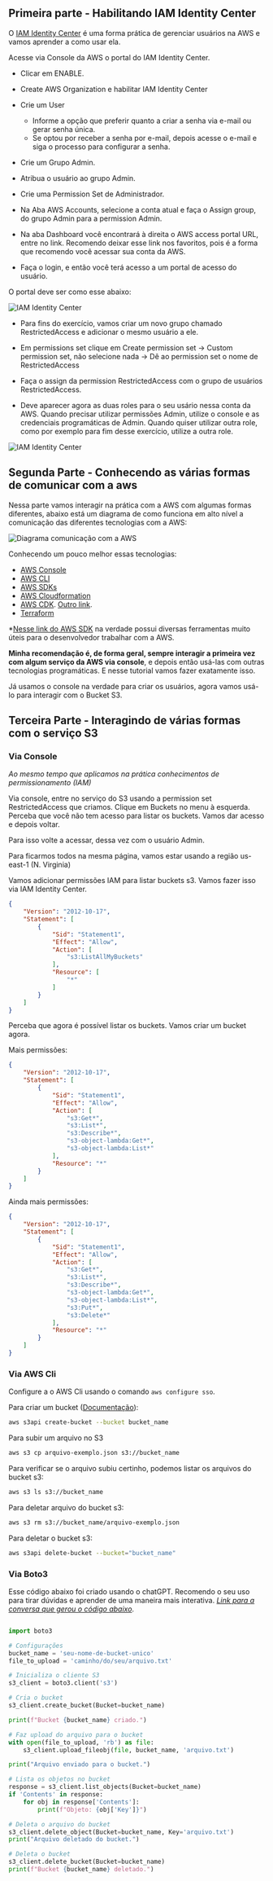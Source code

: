 
## Primeira parte - Habilitando IAM Identity Center

O [IAM Identity Center](https://aws.amazon.com/iam/identity-center/) é uma forma prática de gerenciar usuários na AWS e vamos aprender a como usar ela.

Acesse via Console da AWS o portal do IAM Identity Center.

- Clicar em ENABLE.
- Create AWS Organization e habilitar IAM Identity Center

- Crie um User
  - Informe a opção que preferir quanto a criar a senha via e-mail ou gerar senha única.
  - Se optou por receber a senha por e-mail, depois acesse o e-mail e siga o processo para configurar a senha.
- Crie um Grupo Admin.
- Atribua o usuário ao grupo Admin.
- Crie uma Permission Set de Administrador.
- Na Aba AWS Accounts, selecione a conta atual e faça o Assign group, do grupo Admin para a permission Admin.


- Na aba Dashboard você encontrará à direita o AWS access portal URL, entre no link. Recomendo deixar esse link nos favoritos, pois é a forma que recomendo você acessar sua conta da AWS.
- Faça o login, e então você terá acesso a um portal de acesso do usuário.

O portal deve ser como esse abaixo:

![IAM Identity Center](./IAM%20Identity%20Center%201.png)

- Para fins do exercício, vamos criar um novo grupo chamado RestrictedAccess e adicionar o mesmo usuário a ele.
- Em permissions set clique em Create permission set -> Custom permission set, não selecione nada -> Dê ao permission set o nome de RestrictedAccess
- Faça o assign da permission RestrictedAccess com o grupo de usuários RestrictedAccess.


- Deve aparecer agora as duas roles para o seu usário nessa conta da AWS. Quando precisar utilizar permissões Admin, utilize o console e as credenciais programáticas de Admin. Quando quiser utilizar outra role, como por exemplo para fim desse exercício, utilize a outra role.

![IAM Identity Center](./IAM%20Identity%20Center%202.png)

## Segunda Parte - Conhecendo as várias formas de comunicar com a aws

Nessa parte vamos interagir na prática com a AWS com algumas formas diferentes, abaixo está um diagrama de como funciona em alto nível a comunicação das diferentes tecnologias com a AWS:

![Diagrama comunicação com a AWS](./Diagrama%20intera%C3%A7%C3%A3o%20com%20a%20AWS.png)

Conhecendo um pouco melhor essas tecnologias:

- [AWS Console](https://console.aws.amazon.com/console)
- [AWS CLI](https://docs.aws.amazon.com/cli/latest/reference/)
- [AWS SDKs](https://aws.amazon.com/developer/tools/)
- [AWS Cloudformation](https://aws.amazon.com/cloudformation/)
- [AWS CDK](https://aws.amazon.com/cdk/). [Outro link](https://github.com/aws/aws-cdk).
- [Terraform](https://registry.terraform.io/providers/hashicorp/aws/latest/docs)


*[Nesse link do AWS SDK](https://aws.amazon.com/developer/tools/) na verdade possui diversas ferramentas muito úteis para o desenvolvedor trabalhar com a AWS.


**Minha recomendação é, de forma geral, sempre interagir a primeira vez com algum serviço da AWS via console**, e depois então usá-las com outras tecnologias programáticas. E nesse tutorial vamos fazer exatamente isso.

Já usamos o console na verdade para criar os usuários, agora vamos usá-lo para interagir com o Bucket S3.

## Terceira Parte - Interagindo de várias formas com o serviço S3


### Via Console

_Ao mesmo tempo que aplicamos na prática conhecimentos de permissionamento (IAM)_

Via console, entre no serviço do S3 usando a permission set RestrictedAccess que criamos. Clique em Buckets no menu à esquerda. Perceba que você não tem acesso para listar os buckets. Vamos dar acesso e depois voltar.

Para isso volte a acessar, dessa vez com o usuário Admin.

Para ficarmos todos na mesma página, vamos estar usando a região us-east-1 (N. Virginia)

Vamos adicionar permissões IAM para listar buckets s3. Vamos fazer isso via IAM Identity Center.

```json
{
	"Version": "2012-10-17",
	"Statement": [
		{
			"Sid": "Statement1",
			"Effect": "Allow",
			"Action": [
				"s3:ListAllMyBuckets"
			],
			"Resource": [
				"*"
			]
		}
	]
}
```
Perceba que agora é possível listar os buckets. Vamos criar um bucket agora.

Mais permissões:

```json
{
	"Version": "2012-10-17",
	"Statement": [
		{
			"Sid": "Statement1",
			"Effect": "Allow",
			"Action": [
				"s3:Get*",
				"s3:List*",
				"s3:Describe*",
				"s3-object-lambda:Get*",
				"s3-object-lambda:List*"
			],
			"Resource": "*"
		}
	]
}
```

Ainda mais permissões:

```json
{
	"Version": "2012-10-17",
	"Statement": [
		{
			"Sid": "Statement1",
			"Effect": "Allow",
			"Action": [
				"s3:Get*",
				"s3:List*",
				"s3:Describe*",
				"s3-object-lambda:Get*",
				"s3-object-lambda:List*",
				"s3:Put*",
				"s3:Delete*"
			],
			"Resource": "*"
		}
	]
}
```

### Via AWS Cli

Configure a o AWS Cli usando o comando `aws configure sso`.

Para criar um bucket ([Documentação](https://docs.aws.amazon.com/cli/latest/reference/s3api/create-bucket.html#synopsis)):

```bash
aws s3api create-bucket --bucket bucket_name
```

Para subir um arquivo no S3
```bash
aws s3 cp arquivo-exemplo.json s3://bucket_name
```

Para verificar se o arquivo subiu certinho, podemos listar os arquivos do bucket s3:

```bash
aws s3 ls s3://bucket_name
```

Para deletar arquivo do bucket s3:

```bash
aws s3 rm s3://bucket_name/arquivo-exemplo.json
```

Para deletar o bucket s3:

```bash
aws s3api delete-bucket --bucket="bucket_name"
```

### Via Boto3

Esse código abaixo foi criado usando o chatGPT. Recomendo o seu uso para tirar dúvidas e aprender de uma maneira mais interativa. [_Link para a conversa que gerou o código abaixo_](https://chat.openai.com/share/d1f1c9cf-d537-4492-b18d-4243fcb5d29f).

```python

import boto3

# Configurações
bucket_name = 'seu-nome-de-bucket-unico'
file_to_upload = 'caminho/do/seu/arquivo.txt'

# Inicializa o cliente S3
s3_client = boto3.client('s3')

# Cria o bucket
s3_client.create_bucket(Bucket=bucket_name)

print(f"Bucket {bucket_name} criado.")

# Faz upload do arquivo para o bucket
with open(file_to_upload, 'rb') as file:
    s3_client.upload_fileobj(file, bucket_name, 'arquivo.txt')

print("Arquivo enviado para o bucket.")

# Lista os objetos no bucket
response = s3_client.list_objects(Bucket=bucket_name)
if 'Contents' in response:
    for obj in response['Contents']:
        print(f"Objeto: {obj['Key']}")

# Deleta o arquivo do bucket
s3_client.delete_object(Bucket=bucket_name, Key='arquivo.txt')
print("Arquivo deletado do bucket.")

# Deleta o bucket
s3_client.delete_bucket(Bucket=bucket_name)
print(f"Bucket {bucket_name} deletado.")
```
